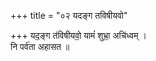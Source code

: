 +++
title = "०२ यदङ्ग तविषीयवो"

+++
यद॒ङ्ग त॑विषीयवो॒ यामं॑ शुभ्रा॒ अचि॑ध्वम् ।  
नि पर्व॑ता अहासत ॥